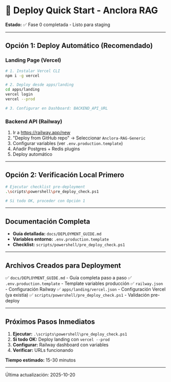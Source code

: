 # 🚀 Deploy Quick Start - Anclora RAG

**Estado:** ✅ Fase 0 completada - Listo para staging

---

## Opción 1: Deploy Automático (Recomendado)

### Landing Page (Vercel)

```bash
# 1. Instalar Vercel CLI
npm i -g vercel

# 2. Deploy desde apps/landing
cd apps/landing
vercel login
vercel --prod

# 3. Configurar en Dashboard: BACKEND_API_URL
```

### Backend API (Railway)

1. Ir a <https://railway.app/new>
2. "Deploy from GitHub repo" → Seleccionar `Anclora-RAG-Generic`
3. Configurar variables (ver `.env.production.template`)
4. Añadir Postgres + Redis plugins
5. Deploy automático

---

## Opción 2: Verificación Local Primero

```bash
# Ejecutar checklist pre-deployment
.\scripts\powershell\pre_deploy_check.ps1

# Si todo OK, proceder con Opción 1
```

---

## Documentación Completa

- **Guía detallada:** `docs/DEPLOYMENT_GUIDE.md`
- **Variables entorno:** `.env.production.template`
- **Checklist:** `scripts/powershell/pre_deploy_check.ps1`

---

## Archivos Creados para Deployment

✅ `docs/DEPLOYMENT_GUIDE.md` - Guía completa paso a paso
✅ `.env.production.template` - Template variables producción
✅ `railway.json` - Configuración Railway
✅ `apps/landing/vercel.json` - Configuración Vercel (ya existía)
✅ `scripts/powershell/pre_deploy_check.ps1` - Validación pre-deploy

---

## Próximos Pasos Inmediatos

1. **Ejecutar:** `.\scripts\powershell\pre_deploy_check.ps1`
2. **Si todo OK:** Deploy landing con `vercel --prod`
3. **Configurar:** Railway dashboard con variables
4. **Verificar:** URLs funcionando

**Tiempo estimado:** 15-30 minutos

---

Última actualización: 2025-10-20
